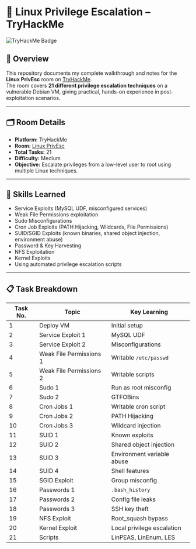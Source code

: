 # 🐧 Linux Privilege Escalation – TryHackMe

![TryHackMe Badge](https://tryhackme-badges.s3.amazonaws.com/achoudhary.aryan.png)  


## 📜 Overview
This repository documents my complete walkthrough and notes for the **Linux PrivEsc** room on [TryHackMe](https://tryhackme.com/room/linuxprivesc).  
The room covers **21 different privilege escalation techniques** on a vulnerable Debian VM, giving practical, hands-on experience in post-exploitation scenarios.

---

## 🗂 Room Details
- **Platform:** TryHackMe  
- **Room:** [Linux PrivEsc](https://tryhackme.com/room/linuxprivesc)  
- **Total Tasks:** 21  
- **Difficulty:** Medium  
- **Objective:** Escalate privileges from a low-level user to root using multiple Linux techniques.

---

## 📌 Skills Learned
- Service Exploits (MySQL UDF, misconfigured services)
- Weak File Permissions exploitation
- Sudo Misconfigurations
- Cron Job Exploits (PATH Hijacking, Wildcards, File Permissions)
- SUID/SGID Exploits (known binaries, shared object injection, environment abuse)
- Password & Key Harvesting
- NFS Exploitation
- Kernel Exploits
- Using automated privilege escalation scripts

---

## 📋 Task Breakdown

| Task No. | Topic | Key Learning |
|----------|-------|--------------|
| 1 | Deploy VM | Initial setup |
| 2 | Service Exploit 1 | MySQL UDF |
| 3 | Service Exploit 2 | Misconfigurations |
| 4 | Weak File Permissions 1 | Writable `/etc/passwd` |
| 5 | Weak File Permissions 2 | Writable scripts |
| 6 | Sudo 1 | Run as root misconfig |
| 7 | Sudo 2 | GTFOBins |
| 8 | Cron Jobs 1 | Writable cron script |
| 9 | Cron Jobs 2 | PATH Hijacking |
| 10 | Cron Jobs 3 | Wildcard injection |
| 11 | SUID 1 | Known exploits |
| 12 | SUID 2 | Shared object injection |
| 13 | SUID 3 | Environment variable abuse |
| 14 | SUID 4 | Shell features |
| 15 | SGID Exploit | Group misconfig |
| 16 | Passwords 1 | `.bash_history` |
| 17 | Passwords 2 | Config file leaks |
| 18 | Passwords 3 | SSH key theft |
| 19 | NFS Exploit | Root_squash bypass |
| 20 | Kernel Exploit | Local privilege escalation |
| 21 | Scripts | LinPEAS, LinEnum, LES |


